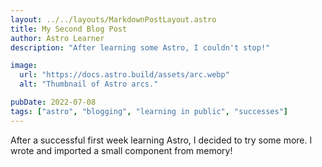 ```yaml
---
layout: ../../layouts/MarkdownPostLayout.astro
title: My Second Blog Post
author: Astro Learner
description: "After learning some Astro, I couldn't stop!"

image:
  url: "https://docs.astro.build/assets/arc.webp"
  alt: "Thumbnail of Astro arcs."

pubDate: 2022-07-08
tags: ["astro", "blogging", "learning in public", "successes"]
---
```


After a successful first week learning Astro, I decided to try some more. I wrote and imported a small component from memory!

